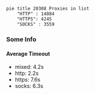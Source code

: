 
```mermaid
pie title 20308 Proxies in list
    "HTTP" : 14884
    "HTTPS": 4245
    "SOCKS" : 3559
```

### Some Info
#### Average Timeout

- mixed: 4.2s
- http: 2.2s
- https: 7.6s
- socks: 6.3s